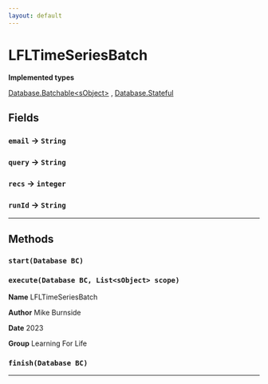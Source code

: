 ```yaml
---
layout: default
---
```

# LFLTimeSeriesBatch

**Implemented types**

[Database.Batchable&lt;sObject&gt;](Database.Batchable&lt;sObject&gt;)
, 
[Database.Stateful](Database.Stateful)

## Fields

### `email` → `String`


### `query` → `String`


### `recs` → `integer`


### `runId` → `String`


---
## Methods
### `start(Database BC)`
### `execute(Database BC, List<sObject> scope)`

**Name** LFLTimeSeriesBatch


**Author** Mike Burnside


**Date** 2023


**Group** Learning For Life

### `finish(Database BC)`
---
